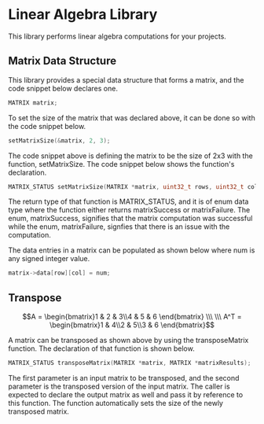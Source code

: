 # Linear Algebra Library
This library performs linear algebra computations for your projects.

## Matrix Data Structure
This library provides a special data structure that forms a matrix, and the code snippet below declares one.

```C
MATRIX matrix;
```

To set the size of the matrix that was declared above, it can be done so with the code snippet below.

```C
setMatrixSize(&matrix, 2, 3);
```

The code snippet above is defining the matrix to be the size of 2x3 with the function, setMatrixSize. The code snippet below shows the function's declaration.

```C
MATRIX_STATUS setMatrixSize(MATRIX *matrix, uint32_t rows, uint32_t columns);
```

The return type of that function is MATRIX_STATUS, and it is of enum data type where the function either returns matrixSuccess or matrixFailure. The enum, matrixSuccess, signifies that the matrix computation was successful while the enum, matrixFailure, signfies that there is an issue with the computation.

The data entries in a matrix can be populated as shown below where num is any signed integer value.

```C
matrix->data[row][col] = num;
```

## Transpose
```math
A = \begin{bmatrix}1 & 2 & 3\\4 & 5 & 6 \end{bmatrix} \\\ \\\ A^T = \begin{bmatrix}1 & 4\\2 & 5\\3 & 6 \end{bmatrix}
```

A matrix can be transposed as shown above by using the transposeMatrix function. The declaration of that function is shown below.

```C
MATRIX_STATUS transposeMatrix(MATRIX *matrix, MATRIX *matrixResults);
```
The first parameter is an input matrix to be transposed, and the second parameter is the transposed version of the input matrix. The caller is expected to declare the output matrix as well and pass it by reference to this function. The function automatically sets the size of the newly transposed matrix.
